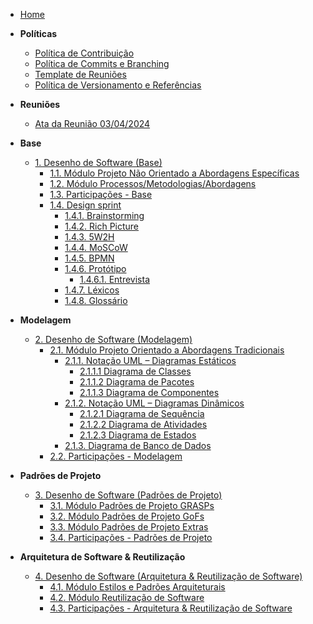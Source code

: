 <!-- docs/_sidebar.md -->

- [Home](/docs)

- **Políticas**
  - [Política de Contribuição](/Politicas/politica-contribuicao.md)
  - [Política de Commits e Branching](/Politicas/politica-commits.md)
  - [Template de Reuniões](/Politicas/template-reunioes.md)
  - [Política de Versionamento e Referências](/Politicas/politica-versionamento.md)

- **Reuniões**
  - [Ata da Reunião 03/04/2024](/Reunioes/reuniao_03-04-2024.md)

- **Base**
  - [1. Desenho de Software (Base)](/Base/1.Base.md)
    - [1.1. Módulo Projeto Não Orientado a Abordagens Específicas](/Base/1.1.ModuloProjetoNaoOrientadoaAbordagensEspecificas.md)
    - [1.2. Módulo Processos/Metodologias/Abordagens](/Base/1.2.ProcessosMetodologiasAbordagens.md)
    - [1.3. Participações - Base](/Base/1.3.ParticipacoesBase.md)
    - [1.4. Design sprint](/Base/1.4.DesignSprint.md)
      - [1.4.1. Brainstorming](/Base/1.4.1.Brainstorming.md)
      - [1.4.2. Rich Picture](/Base/1.4.2.Richpicture.md)
      - [1.4.3. 5W2H](/Base/1.4.3.5w2h.md)
      - [1.4.4. MoSCoW](/Base/1.4.4.moscow.md)
      - [1.4.5. BPMN](/Base/1.4.5.bpmn.md)
      - [1.4.6. Protótipo](/Base/1.4.6.prototipo.md)
        - [1.4.6.1. Entrevista](/Base/1.4.6.1.entrevista.md)
      - [1.4.7. Léxicos](/Base/1.4.7.Lexicos.md)
      - [1.4.8. Glossário](/Base/1.4.8.Glossario.md)

- **Modelagem**
  - [2. Desenho de Software (Modelagem)](/Modelagem/2.Modelagem.md)
    - [2.1. Módulo Projeto Orientado a Abordagens Tradicionais](/Modelagem/2.1.ModelagemTradicional.md)
      - [2.1.1. Notação UML – Diagramas Estáticos](/Modelagem/2.1.1.UMLEstaticos.md)
        - [2.1.1.1 Diagrama de Classes](/Modelagem/2.1.1.1.DiagramaClasses.md)
        - [2.1.1.2 Diagrama de Pacotes](/Modelagem/2.1.1.2.DiagramaPacotes.md)
        - [2.1.1.3 Diagrama de Componentes](/Modelagem/2.1.1.3.DiagramaComponentes.md)
      - [2.1.2. Notação UML – Diagramas Dinâmicos](/Modelagem/2.1.2.UMLDinamicos.md)
        - [2.1.2.1 Diagrama de Sequência](/Modelagem/2.1.2.1.DiagramaSequencia.md)
        - [2.1.2.2 Diagrama de Atividades](/Modelagem/2.1.2.2.DiagramaAtividades.md)
        - [2.1.2.3 Diagrama de Estados](/Modelagem/2.1.2.3.DiagramaEstados.md)
      - [2.1.3. Diagrama de Banco de Dados](/Modelagem/2.1.3.DiagramaBancoDeDados.md)
    - [2.2. Participações - Modelagem](/Modelagem/2.2.Participacoes.md)

- **Padrões de Projeto**
  - [3. Desenho de Software (Padrões de Projeto)](/docs/PadroesDeProjeto/3.PadroesDeProjeto.md)
    - [3.1. Módulo Padrões de Projeto GRASPs](/docs/PadroesDeProjeto/3.1.GRASPs.md)
    - [3.2. Módulo Padrões de Projeto GoFs](/docs/PadroesDeProjeto/3.2.GoFs.md)
    - [3.3. Módulo Padrões de Projeto Extras](/docs/PadroesDeProjeto/3.3.PadroesExtra.md)
    - [3.4. Participações - Padrões de Projeto](/docs/PadroesDeProjeto/3.4.ParticipacoesPadroes.md)

- **Arquitetura de Software & Reutilização**
  - [4. Desenho de Software (Arquitetura & Reutilização de Software)](/docs/ArquiteturaReutilizacao/4.ArquiteturaReutilizacao.md)
    - [4.1. Módulo Estilos e Padrões Arquiteturais](/docs/ArquiteturaReutilizacao/4.1.PadroesArquiteturais.md)
    - [4.2. Módulo Reutilização de Software](/docs/ArquiteturaReutilizacao/4.2.ReutilizacaoDeSoftware.md)
    - [4.3. Participações - Arquitetura & Reutilização de Software](/docs/ArquiteturaReutilizacao/4.3.ParticipacoesArqReutilizacao.md)
